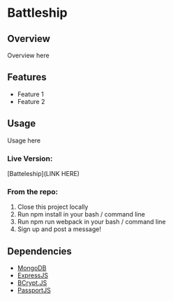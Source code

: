 # Battleship

## Overview

Overview here

## Features

- Feature 1
- Feature 2

## Usage

Usage here

### Live Version:

[Batteleship](LINK HERE)

### From the repo:

1. Close this project locally
2. Run npm install in your bash / command line
3. Run npm run webpack in your bash / command line
4. Sign up and post a message!

## Dependencies

- [MongoDB](https://www.mongodb.com/)
- [ExpressJS](https://expressjs.com/)
- [BCrypt.JS](https://www.npmjs.com/package/bcryptjs)
- [PassportJS](https://www.passportjs.org/)
